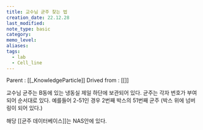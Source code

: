 ```yaml
---
title: 교수님 균주 찾는 법
creation_date: 22.12.28
last_modified: 
note_type: basic
category: 
memo_level: 
aliases: 
tags:
  - lab
  - Cell_line
---
```


Parent : [[_KnowledgeParticle]]
Drived from : [[]]


교수님 균주는 B동에 있는 냉동실 제일 하단에 보관되어 있다.
균주는 각자 번호가 부여되어 순서대로 있다.
예를들어 2-51인 경우 2번째 박스의 51번째 균주 (박스 위에 넘버링이 되어 있다.)

해당 [[균주 데이터베이스]]는 NAS안에 있다.
